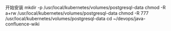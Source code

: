 
开始安装
mkdir -p /usr/local/kubernetes/volumes/postgresql-data
chmod -R a+rw /usr/local/kubernetes/volumes/postgresql-data
chmod -R 777 /usr/local/kubernetes/volumes/postgresql-data
cd ~/devops/java-confluence-wiki
